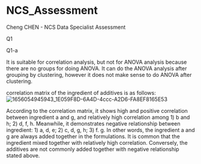 # NCS_Assessment
Cheng CHEN - NCS Data Specialist Assessment


Q1


Q1-a

It is suitable for correlation analysis, but not for ANOVA analysis because there are no groups for doing ANOVA.
It can do the ANOVA analysis after grouping by clustering, however it does not make sense to do ANOVA after clustering.

correlation matrix of the ingredient of additives is as follows:
![1656054945943_1E059F8D-6A4D-4ccc-A2D6-FA8EF8165E53](https://user-images.githubusercontent.com/66156262/175483297-48113b92-3bbc-4f15-a935-1dee77d0a015.png)


According to the correlation matrix, it shows high and positive correlation between ingredient a and g, and relatively high correlation among 1) b and h; 2) d, f, h.
Meanwhile, it demonstrates negative relationship between ingredient: 1) a, d, e; 2) c, d, g, h; 3) f. g.
In other words, the ingredient a and g are always added together in the formulations. It is common that the ingredient mixed together with relatively high correlation. Conversely, the additives are not commonly added together with negative relationship stated above.
